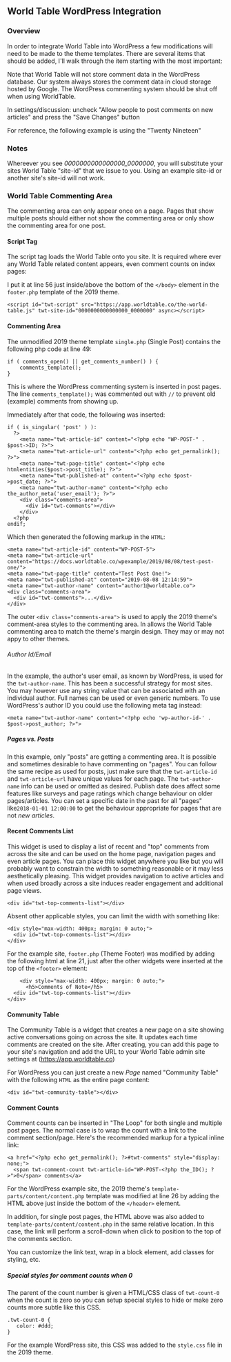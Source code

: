 ## World Table WordPress Integration

### Overview

In order to integrate World Table into WordPress a few modifications will need to be made to the theme templates.
There are several items that should be added, I'll walk through the item starting with the most important:

Note that World Table will not store comment data in the WordPress database. Our system always stores the comment
data in cloud storage hosted by Google. The WordPress commenting system should be shut off when using WorldTable.

In settings/discussion: uncheck "Allow people to post comments on new articles" and press the "Save Changes" button

For reference, the following example is using the "Twenty Nineteen"

### Notes

Whereever you see *0000000000000000_0000000*, you will substitute your sites World Table "site-id" that we issue to you. 
Using an example site-id or another site's site-id will not work.

### World Table Commenting Area 

The commenting area can only appear once on a page. Pages that show multiple posts should either not show the
commenting area or only show the commenting area for one post.

#### Script Tag

The script tag loads the World Table onto you site. It is required where ever any World Table related content appears,
even comment counts on index pages:

I put it at line 56 just inside/above the bottom of the `</body>` element
in the `footer.php` template of the 2019 theme.

    <script id="twt-script" src="https://app.worldtable.co/the-world-table.js" twt-site-id="0000000000000000_0000000" async></script>

#### Commenting Area

The unmodified 2019 theme template `single.php` (Single Post) contains the following php code at line 49:

    if ( comments_open() || get_comments_number() ) {
        comments_template();
    }

This is where the WordPress commenting system is inserted in post pages. The line `comments_template();` was commented
out with `//` to prevent old (example) comments from showing up.

Immediately after that code, the following was inserted:

    if ( is_singular( 'post' ) ):
      ?>
        <meta name="twt-article-id" content="<?php echo "WP-POST-" . $post->ID; ?>">
        <meta name="twt-article-url" content="<?php echo get_permalink(); ?>">
        <meta name="twt-page-title" content="<?php echo htmlentities($post->post_title); ?>">
        <meta name="twt-published-at" content="<?php echo $post->post_date; ?>">
        <meta name="twt-author-name" content="<?php echo the_author_meta('user_email'); ?>">
        <div class="comments-area">          
          <div id="twt-comments"></div>
        </div>
      <?php
    endif;

Which then generated the following markup in the `HTML`:

    <meta name="twt-article-id" content="WP-POST-5">
    <meta name="twt-article-url" content="https://docs.worldtable.co/wpexample/2019/08/08/test-post-one/">
    <meta name="twt-page-title" content="Test Post One!">
    <meta name="twt-published-at" content="2019-08-08 12:14:59">
    <meta name="twt-author-name" content="author1@worldtable.co">
    <div class="comments-area">
      <div id="twt-comments">...</div>
    </div>    

The outer `<div class="comments-area">` is used to apply the 2019 theme's comment-area styles to the commenting area. 
In allows the World Table commenting area to match the theme's margin design. They may or may not appy to other themes.

###### Author Id/Email

In the example, the author's user email, as known by WordPress, is used for the `twt-author-name`. This has been a successful strategy for 
most sites. You may however use any string value that can be associated with an individual author. Full names can be
used or even generic numbers. To use WordPress's author ID you could use the following meta tag instead:

    <meta name="twt-author-name" content="<?php echo 'wp-author-id-' . $post->post_author; ?>">

##### Pages vs. Posts

In this example, only "posts" are getting a commenting area. It is possible and sometimes desirable 
to have commenting on "pages". You can follow the same recipe as used for posts, just make sure that
the `twt-article-id` and `twt-article-url` have unique values for each page. The `twt-author-name` 
info can be used or omitted as desired. Publish date does affect some features like surveys and page 
ratings which change behaviour on older pages/articles. You can set a specific date in the past for all
"pages" like`2018-01-01 12:00:00` to get the behaviour appropriate for pages that are not *new articles*.
 
#### Recent Comments List

This widget is used to display a list of recent and "top" comments from across the site and can be used on 
the home page, navigation pages and even article pages. You can place this widget anywhere you like but you
will probably want to constrain the width to something reasonable or it may less aesthetically pleasing. This
widget provides navigation to active articles and when used broadly across a site induces reader engagement 
and additional page views.

    <div id="twt-top-comments-list"></div>

Absent other applicable styles, you can limit the width with something like:

    <div style="max-width: 400px; margin: 0 auto;">
      <div id="twt-top-comments-list"></div>
    </div>

For the example site, `footer.php` (Theme Footer) was modified by adding the following html at line 21, 
just after the other widgets were inserted at the top of the `<footer>` element:

		<div style="max-width: 400px; margin: 0 auto;">
		  <h5>Comments of Note</h5>
      <div id="twt-top-comments-list"></div>
    </div>

#### Community Table

The Community Table is a widget that creates a new page on a site showing active conversations going on
across the site. It updates each time comments are created on the site. After creating, you can add this
page to your site's navigation and add the URL to your World Table admin site settings at 
(https://app.worldtable.co)

For WordPress you can just create a new *Page* named "Community Table" with the following `HTML` as
the entire page content:

    <div id="twt-community-table"></div>
    
#### Comment Counts

Comment counts can be inserted in "The Loop" for both single and multiple post pages. The normal case is to wrap
the count with a link to the comment section/page. Here's the recommended markup for a typical inline link: 

    <a href="<?php echo get_permalink(); ?>#twt-comments" style="display: none;">
      <span twt-comment-count twt-article-id="WP-POST-<?php the_ID(); ?>">0</span> comments</a>

For the WordPress example site, the 2019 theme's `template-parts/content/content.php` template was modified
at line 26 by adding the HTML above just inside the bottom of the `</header>` element.

In addition, for single post pages, the HTML above was also added to `template-parts/content/content.php` 
in the same relative location. In this case, the link will perform a scroll-down when click to position 
to the top of the comments section.

You can customize the link text, wrap in a block element, add classes for styling, etc.

##### Special styles for comment counts when 0

The parent of the count number is given a HTML/CSS class of `twt-count-0` when the count is zero so you can 
setup special styles to hide or make zero counts more subtle like this CSS.

    .twt-count-0 {
       color: #ddd;
    }

For the example WordPress site, this CSS was added to the `style.css` file in the 2019 theme.